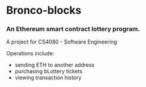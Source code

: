 # Bronco-blocks

### An Ethereum smart contract lottery program.

A project for CS4080 - Software Engineering 

Operations include:
- sending ETH to another address
- purchasing bLottery tickets
- viewing transaction history